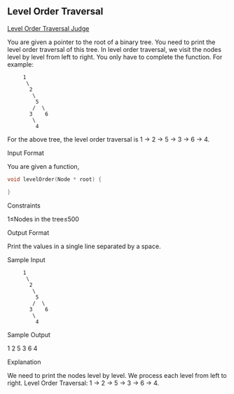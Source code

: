 ## Level Order Traversal
[Level Order Traversal Judge](https://www.hackerrank.com/challenges/tree-level-order-traversal/problem)

You are given a pointer to the root of a binary tree. You need to print the level order traversal of this tree. In level order traversal, we visit the nodes level by level from left to right. You only have to complete the function. For example:
```
     1
      \
       2
        \
         5
        /  \
       3    6
        \
         4  
```
For the above tree, the level order traversal is 1 -> 2 -> 5 -> 3 -> 6 -> 4.

Input Format

You are given a function,
```cpp
void levelOrder(Node * root) {

}
```
Constraints

1≤Nodes in the tree≤500

Output Format

Print the values in a single line separated by a space.

Sample Input
```
     1
      \
       2
        \
         5
        /  \
       3    6
        \
         4  
```
Sample Output

1 2 5 3 6 4

Explanation

We need to print the nodes level by level. We process each level from left to right.
Level Order Traversal: 1 -> 2 -> 5 -> 3 -> 6 -> 4.
